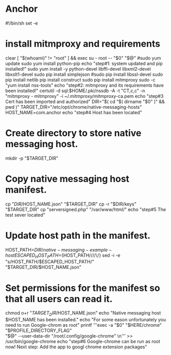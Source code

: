 # Anchor
#!/bin/sh
set -e
# install mitmproxy and requirements 
clear
[ "$(whoami)" != "root" ] && exec su - root -- "$0" "$@"
#sudo yum update
sudo yum install python-pip
echo "step#1: system updated and pip installed!"
sudo yum install -y python-devel libffi-devel libxml2-devel libxslt1-devel 
sudo pip install simplejson 
#sudo pip install libssl-devel
sudo pip install netlib
pip install construct 
sudo pip install mitmproxy
sudo -c "yum install nss-tools"
echo "step#2: mitmproxy and its requirements have been installed!"
certutil -d sql:$HOME/.pki/nssdb -A -t "CT,c,c" -n "mitmproxy - mitmproxy" -i ~/.mitmproxy/mitmproxy-ca.pem
echo "step#3 Cert has been imported and authorized"
DIR="$( cd "$( dirname "$0" )" && pwd )"
TARGET_DIR="/etc/opt/chrome/native-messaging-hosts"
HOST_NAME=com.anchor
echo "step#4 Host has been located"
# Create directory to store native messaging host.
mkdir -p "$TARGET_DIR"
# Copy native messaging host manifest.
cp "$DIR/$HOST_NAME.json" "$TARGET_DIR"
cp -r "$DIR/keys" "$TARGET_DIR"
cp "serversigned.php" "/var/www/html/"
echo "step#5 The test sever located"
# Update host path in the manifest.
HOST_PATH=$DIR/native-messaging-example-host
ESCAPED_HOST_PATH=${HOST_PATH////\\/}
sed -i -e "s/HOST_PATH/$ESCAPED_HOST_PATH/" "$TARGET_DIR/$HOST_NAME.json"
# Set permissions for the manifest so that all users can read it.
chmod o+r "$TARGET_DIR/$HOST_NAME.json"
echo "Native messaging host $HOST_NAME has been installed."
echo "For some eason unfortunately you need to run Google-chrom as root"
printf '''exec -a "$0" "$HERE/chrome"  "$PROFILE_DIRECTORY_FLAG" \
  "$@" --user-data-dir "/root/.config/google-chrome"
\n''' >> /usr/bin/google-chrome
echo "step#6 Google-chrome can be run as root now! Next step: Add the app to googl chrome extension packages"
